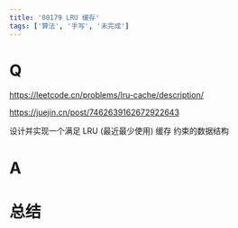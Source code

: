 ```yaml
---
title: '00179 LRU 缓存'
tags: ['算法', '手写', '未完成']
---
```


# Q

https://leetcode.cn/problems/lru-cache/description/

https://juejin.cn/post/7462639162672922643

设计并实现一个满足  LRU (最近最少使用) 缓存 约束的数据结构

# A



# 总结



<script>
  function func() {

  }
  
</script>